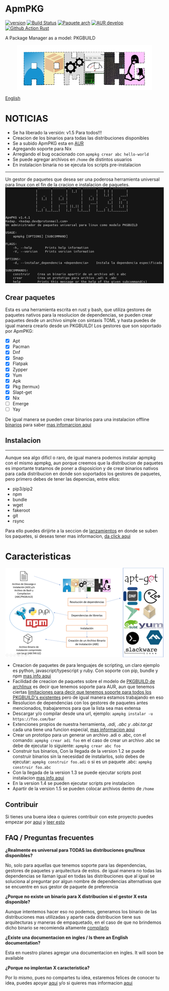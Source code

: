 # ApmPKG
[![version](https://img.shields.io/github/v/release/kedap/apmpkg)](https://github.com/Kedap/apmpkg/releases/) [![Build Status](https://travis-ci.com/Kedap/apmpkg.svg?branch=main)](https://travis-ci.com/Kedap/apmpkg) [![Paquete arch](https://img.shields.io/aur/version/apmpkg)](https://aur.archlinux.org/packages/apmpkg) [![AUR develop](https://img.shields.io/aur/version/apmpkg-git-dev)](https://aur.archlinux.org/packages/apmpkg-git-dev) [![Github Action Rust](https://img.shields.io/github/workflow/status/kedap/apmpkg/Rust)](https://github.com/Kedap/apmpkg/actions)

A Package Manager as a model: PKGBUILD
<p align="center">
  <img src="https://raw.githubusercontent.com/Kedap/apmpkg/main/img/logo.png" />
</p>

[English]("./README_en.md")

# NOTICIAS
- Se ha liberado la versión: v1.5 Para todos!!!
- Creacion de los binarios para todas las distribuciones disponibles
- Se a subido ApmPKG esta en [AUR](https://aur.archlinux.org/packages/apmpkg/)
- Agregando soporte para Nix
- Arreglando el bug ocacionado con `apmpkg crear abc hello-world`
- Se puede agregar archivos en `/home` de distintos usuarios
- En instalacion binaria no se ejecuta los scripts pre-instalacion

* * *
Un gestor de paquetes que desea ser una poderosa herramienta universal para linux con el fin de la cracion e instalacion de paquetes.
![Captura](img/captura_prin.png)

## Crear paquetes

Esta es una herramienta escrita en rust y bash, que utiliza gestores de paquetes nativos para la resolucion de dependencias, se pueden crear paquetes desde un archivo simple con sintaxis TOML y hasta puedes de igual manera crearlo desde un PKGBUILD!
Los gestores que son soportado por ApmPKG:

- [x] Apt
- [x] Pacman
- [x] Dnf
- [x] Snap
- [x] Flatpak
- [x] Zypper
- [x] Yum
- [x] Apk
- [x] Pkg (termux)
- [x] Slapt-get
- [x] Nix
- [ ] Emerge
- [ ] Yay

De igual manera se pueden crear binarios para una instalacion offline [binarios](doc/modos_de_instalacion.md/#instalacion-desde-un-archivo-binario-de-instalacion) para saber [mas infomarcion aqui](doc/modos_de_instalacion.md)

## Instalacion
* * *
Aunque sea algo dificl o raro, de igual manera podemos instalar apmpkg con el mismo apmpkg, aun porque creemos que la distribucion de paquetes es importante tratamos de poner a disposicion y de crear binarios nativos para cada distribucion en donde son soportados los gestores de paquetes,  pero primero debes de tener las depencias, entre ellos: 
- pip3/pip2
- npm
- bundle
- wget
- fakeroot
- git
- rsync

Para ello puedes dirijirte a la seccion de [lanzamientos](https://github.com/Kedap/apmpkg/releases/) en donde se suben los paquetes, si deseas tener mas informacion, [da click aqui](doc/instalacion.md)

# Caracteristicas
![Esquema](img/esquema.png)

- Creacion de paquetes de para lenguajes de scripting, un claro ejemplo es python, javascript/typescript y ruby. Con soporte con pip, bundle y npm [mas info aqui](doc/creando_paquetes.md/#adi)
- Facilidad de creacion de paquetes sobre el modelo de [PKGBUILD de archlinux](https://wiki.archlinux.org/index.php/PKGBUILD) es decir que tenemos soporte para AUR, aun que tenemos ciertas [limitaciones para decir que tenemos soporte para todos los PKGBUILD's existentes](doc/creando_paquetes.md/#complicaciones-abc) pero de igual manera estamos trabajando en eso
- Resolucion de dependencias con los gestores de paquetes antes mencionados, trabajaremos para que la lista sea mas extensa
- Descargar y/o compilar desde una url, ejemplo: `apmpkg instalar -u https://foo.com/bar`
- Extenciones propios de nuestra herramienta, *.adi, .abc y .abi.tar.gz* cada una tiene una funcion especial, [mas informacion aqui](doc/modos_de_instalacion.md)
- Crear un prototipo para un generar un archivo .adi o .abc, con el comando: `apmpkg crear adi foo` en el caso de crear un archivo .abc se debe de ejecutar lo siguiente: `apmpkg crear abc foo`
- Construir tus binarios, Con la llegada de la version 1.2 se puede construir binarios sin la necesidad de instalarlos, solo debes de ejecutar: `apmpkg construir foo.adi` o si es un paquete .abc: `apmpkg construir foo.abc`
- Con la llegada de la version 1.3 se puede ejecutar scripts post instalacion [mas info aqui](doc/creando_paquetes.md/#instalacion)
- En la version 1.4 se pueden ejecutar scripts pre instalacion
- Apartir de la version 1.5 se pueden colocar archivos dentro de `/home`

## Contribuir
Si tienes una buena idea o quieres contribuir con este proyecto puedes empezar por [aqui](https://github.com/Kedap/apmpkg/issues) y [leer esto](CONTRIBUTING.md)

## FAQ / Preguntas frecuentes

**¿Realmente es universal para TODAS las distribuciones gnu/linux disponibles?**

No, solo para aquellas que tenemos soporte para las dependencias, gestores de paquetes y arquitectura de estos.
de igual manera no todas las dependencias se llaman igual en todas las distribuciones que al igual se 
soluciona al preguntar por algun nombre de dependencias alternativas que se encuentre en sus gestor de paquete de preferencia

**¿Porque no existe un binario para X distribucion si el gestor X esta disponible?**

Aunque intentemos hacer eso no podemos, generamos los binario de las distribuciones mas utilizadas y aparte cada distribucion tiene sus arquitecturas y maneras de empaquetado, en el caso de que no brindemos dicho binario se recomienda altamente [compilarlo](doc/modos_de_instalacion.md)

**¿Existe una documentacion en ingles / Is there an English documentation?**

Esta en nuestro planes agregar una documentacion en ingles. It will soon be available 

**¿Porque no implentan X caracteristica?**

Por lo mismo, pues no compartes tu idea, estaremos felices de conocer tu idea, puedes apoyar [aqui](https://github.com/Kedap/apmpkg/issues) y/o si quieres mas informacion [aqui](CONTRIBUTING.md)
